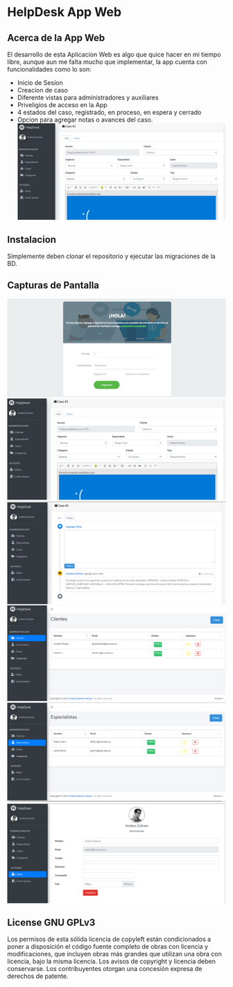 <h1> HelpDesk App Web</h1>

## Acerca de la App Web

El desarrollo de esta Aplicacion Web es algo que quice hacer en mi tiempo libre, aunque aun me falta mucho que implementar, la app cuenta con funcionalidades como lo son:
- Inicio de Sesíon
- Creacion de caso
- Diferente vistas para administradores y auxiliares
- Priveligios de acceso en la App
- 4 estados del caso, registrado, en proceso, en espera y cerrado
- Opcion para agregar notas o avances del caso.
![Vista principal](public/vista_casos.png)

## Instalacion

Simplemente deben clonar el repositorio y ejecutar las migraciones de la BD.

## Capturas de Pantalla
![Vista principal](public/vista_inicio_sesion.png)
![Vista principal](public/vista_casos.png)
![Vista principal](public/vista_caso_notas.png)
![Vista principal](public/vista_clientes.png)
![Vista principal](public/vista_especialistas.png)
![Vista principal](public/vista_mi_perfil.png)


## License GNU GPLv3

Los permisos de esta sólida licencia de copyleft están condicionados a poner a disposición el código fuente completo de obras con licencia y modificaciones, que incluyen obras más grandes que utilizan una obra con licencia, bajo la misma licencia. Los avisos de copyright y licencia deben conservarse. Los contribuyentes otorgan una concesión expresa de derechos de patente.
